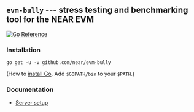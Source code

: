 ## `evm-bully` --- stress testing and benchmarking tool for the NEAR EVM

[![Go Reference](https://pkg.go.dev/badge/github.com/near/evm-bully.svg)](https://pkg.go.dev/github.com/near/evm-bully)

### Installation

    go get -u -v github.com/near/evm-bully

(How to [install Go](https://golang.org/doc/install). Add `$GOPATH/bin`
to your `$PATH`.)

### Documentation

-   [Server setup](doc/server.md)
